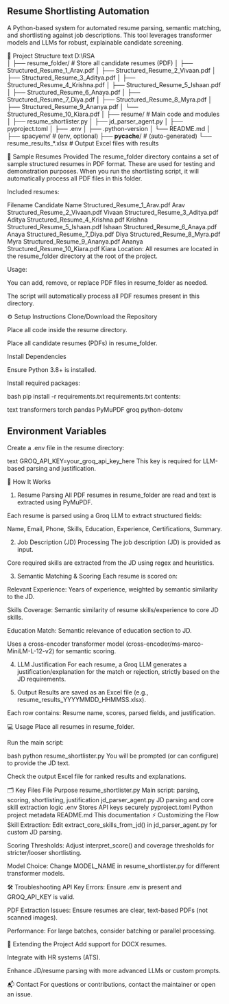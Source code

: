 ## Resume Shortlisting Automation
A Python-based system for automated resume parsing, semantic matching, and shortlisting against job descriptions. This tool leverages transformer models and LLMs for robust, explainable candidate screening.

📁 Project Structure
text
D:\RSA\
│
├── resume_folder/           # Store all candidate resumes (PDF)
│   ├── Structured_Resume_1_Arav.pdf
│   ├── Structured_Resume_2_Vivaan.pdf
│   ├── Structured_Resume_3_Aditya.pdf
│   ├── Structured_Resume_4_Krishna.pdf
│   ├── Structured_Resume_5_Ishaan.pdf
│   ├── Structured_Resume_6_Anaya.pdf
│   ├── Structured_Resume_7_Diya.pdf
│   ├── Structured_Resume_8_Myra.pdf
│   ├── Structured_Resume_9_Ananya.pdf
│   └── Structured_Resume_10_Kiara.pdf
│
├── resume/                  # Main code and modules
│   ├── resume_shortlister.py
│   ├── jd_parser_agent.py
│   ├── pyproject.toml
│   ├── .env
│   ├── .python-version
│   └── README.md
│
├── spacyenv/                # (env, optional)
├── __pycache__/             # (auto-generated)
└── resume_results_*.xlsx    # Output Excel files with results

📝 Sample Resumes Provided
The resume_folder directory contains a set of sample structured resumes in PDF format.
These are used for testing and demonstration purposes.
When you run the shortlisting script, it will automatically process all PDF files in this folder.

Included resumes:

Filename	Candidate Name
Structured_Resume_1_Arav.pdf	Arav
Structured_Resume_2_Vivaan.pdf	Vivaan
Structured_Resume_3_Aditya.pdf	Aditya
Structured_Resume_4_Krishna.pdf	Krishna
Structured_Resume_5_Ishaan.pdf	Ishaan
Structured_Resume_6_Anaya.pdf	Anaya
Structured_Resume_7_Diya.pdf	Diya
Structured_Resume_8_Myra.pdf	Myra
Structured_Resume_9_Ananya.pdf	Ananya
Structured_Resume_10_Kiara.pdf	Kiara
Location:
All resumes are located in the resume_folder directory at the root of the project.

Usage:

You can add, remove, or replace PDF files in resume_folder as needed.

The script will automatically process all PDF resumes present in this directory.

⚙️ Setup Instructions
Clone/Download the Repository

Place all code inside the resume directory.

Place all candidate resumes (PDFs) in resume_folder.

Install Dependencies

Ensure Python 3.8+ is installed.

Install required packages:

bash
pip install -r requirements.txt
requirements.txt contents:

text
transformers
torch
pandas
PyMuPDF
groq
python-dotenv

## Environment Variables

Create a .env file in the resume directory:

text
GROQ_API_KEY=your_groq_api_key_here
This key is required for LLM-based parsing and justification.

🚀 How It Works
1. Resume Parsing
All PDF resumes in resume_folder are read and text is extracted using PyMuPDF.

Each resume is parsed using a Groq LLM to extract structured fields:

Name, Email, Phone, Skills, Education, Experience, Certifications, Summary.

2. Job Description (JD) Processing
The job description (JD) is provided as input.

Core required skills are extracted from the JD using regex and heuristics.

3. Semantic Matching & Scoring
Each resume is scored on:

Relevant Experience: Years of experience, weighted by semantic similarity to the JD.

Skills Coverage: Semantic similarity of resume skills/experience to core JD skills.

Education Match: Semantic relevance of education section to JD.

Uses a cross-encoder transformer model (cross-encoder/ms-marco-MiniLM-L-12-v2) for semantic scoring.

4. LLM Justification
For each resume, a Groq LLM generates a justification/explanation for the match or rejection, strictly based on the JD requirements.

5. Output
Results are saved as an Excel file (e.g., resume_results_YYYYMMDD_HHMMSS.xlsx).

Each row contains: Resume name, scores, parsed fields, and justification.

💻 Usage
Place all resumes in resume_folder.

Run the main script:

bash
python resume_shortlister.py
You will be prompted (or can configure) to provide the JD text.

Check the output Excel file for ranked results and explanations.

🗂️ Key Files
File	Purpose
resume_shortlister.py	Main script: parsing, scoring, shortlisting, justification
jd_parser_agent.py	JD parsing and core skill extraction logic
.env	Stores API keys securely
pyproject.toml	Python project metadata
README.md	This documentation
⚡ Customizing the Flow
Skill Extraction: Edit extract_core_skills_from_jd() in jd_parser_agent.py for custom JD parsing.

Scoring Thresholds: Adjust interpret_score() and coverage thresholds for stricter/looser shortlisting.

Model Choice: Change MODEL_NAME in resume_shortlister.py for different transformer models.

🛠️ Troubleshooting
API Key Errors: Ensure .env is present and GROQ_API_KEY is valid.

PDF Extraction Issues: Ensure resumes are clear, text-based PDFs (not scanned images).

Performance: For large batches, consider batching or parallel processing.

🚀 Extending the Project
Add support for DOCX resumes.

Integrate with HR systems (ATS).

Enhance JD/resume parsing with more advanced LLMs or custom prompts.

📬 Contact
For questions or contributions, contact the maintainer or open an issue.